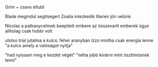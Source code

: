 Grim + csavo eltubt

Blade megindul segitsegert
Zoalia intezkedik
Illarien jön velünk


Nicolas a patkanycehnek beepitett embere
az összevartt emberek ügye allitolag csak hobbi volt


utolso trial
jutalma a kulcs: feher aranyban izzo mintha csak energia lenne
"a kulcs amely a valóságot nyitja"

"had nyissam meg e kezdet végét"
"néha jobb kivárni mint ösztönösnek lenni"
